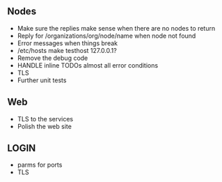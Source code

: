 ## Nodes
* Make sure the replies make sense when there are no nodes to return
* Reply for /organizations/org/node/name when node not found
* Error messages when things break
* /etc/hosts make testhost 127.0.0.1?
* Remove the debug code
* HANDLE inline TODOs almost all error conditions
* TLS
* Further unit tests

## Web
* TLS to the services
* Polish the web site

## LOGIN
* parms for ports
* TLS
